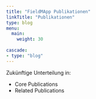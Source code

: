 ```yaml
---
title: "FieldMApp Publikationen"
linkTitle: "Publikationen"
type: blog
menu:
  main:
    weight: 30
    
cascade:
- type: "blog"
---
```


Zukünftige Unterteilung in:
- Core Publications
- Related Publications